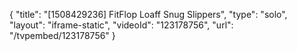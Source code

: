 {
    "title": "[1508429236] FitFlop Loaff Snug Slippers",
    "type": "solo",
    "layout": "iframe-static",
    "videoId": "123178756",
    "url": "\/tvpembed\/123178756"
}